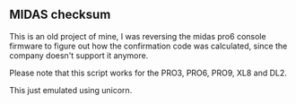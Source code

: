 ## MIDAS checksum

This is an old project of mine, I was reversing the midas pro6 console firmware to figure out how the confirmation code was calculated, since the company doesn't support it anymore.

Please note that this script works for the PRO3, PRO6, PRO9, XL8 and DL2.

This just emulated using unicorn.
